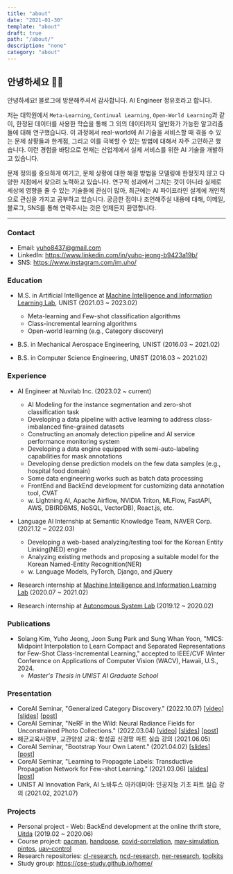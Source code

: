 ```yaml
---
title: "about"
date: "2021-01-30"
template: "about"
draft: true
path: "/about/"
description: "none"
category: "about"
---
```


## 안녕하세요 🙋‍♂️

안녕하세요! 블로그에 방문해주셔서 감사합니다. AI Engineer 정유호라고 합니다.

저는 대학원에서 `Meta-Learning`, `Continual Learning`, `Open-World Learning`과 같이, 한정된 데이터를 사용한 학습을 통해 그 외의 데이터까지 일반화가 가능한 알고리즘들에 대해 연구했습니다. 이 과정에서 real-world에 AI 기술을 서비스할 때 겪을 수 있는 문제 상황들과 한계점, 그리고 이를 극복할 수 있는 방법에 대해서 자주 고민하곤 했습니다. 이런 경험을 바탕으로 현재는 산업계에서 실제 서비스를 위한 AI 기술을 개발하고 있습니다.

문제 정의를 중요하게 여기고, 문제 상황에 대한 해결 방법을 모델링에 한정짓지 않고 다양한 지점에서 찾으려 노력하고 있습니다. 연구적 성과에서 그치는 것이 아니라 실제로 세상에 영향을 줄 수 있는 기술들에 관심이 많아, 최근에는 AI 파이프라인 설계에 개인적으로 관심을 가지고 공부하고 있습니다. 궁금한 점이나 조언해주실 내용에 대해, 이메일, 블로그, SNS를 통해 연락주시는 것은 언제든지 환영합니다.

---

### Contact

- Email: yuho8437@gmail.com
- LinkedIn: https://www.linkedin.com/in/yuho-jeong-b9423a19b/
- SNS: https://www.instagram.com/im.uho/

### Education

- M.S. in Artificial Intelligence at [Machine Intelligence and Information Learning Lab](https://sites.google.com/view/swyoon89/research-interests?authuser=0), UNIST (2021.03 ~ 2023.02)
  - Meta-learning and Few-shot classification algorithms
  - Class-incremental learning algorithms
  - Open-world learning (e.g., Category discovery)

- B.S. in Mechanical Aerospace Engineering, UNIST (2016.03 ~ 2021.02)
- B.S. in Computer Science Engineering, UNIST (2016.03 ~ 2021.02)

### Experience

- AI Engineer at Nuvilab Inc. (2023.02 ~ current)
  - AI Modeling for the instance segmentation and zero-shot classification task
  - Developing a data pipeline with active learning to address class-imbalanced fine-grained datasets
  - Constructing an anomaly detection pipeline and AI service performance monitoring system
  - Developing a data engine equipped with semi-auto-labeling capabilities for mask annotations
  - Developing dense prediction models on the few data samples (e.g., hospital food domain)
  - Some data engineering works such as batch data processing
  - FrontEnd and BackEnd development for customizing data annotation tool, CVAT
  - w. Lightning AI, Apache Airflow, NVIDIA Triton, MLFlow, FastAPI, AWS, DB(RDBMS, NoSQL, VectorDB), React.js, etc.
  
- Language AI Internship at Semantic Knowledge Team, NAVER Corp. (2021.12 ~ 2022.03)
  - Developing a web-based analyzing/testing tool for the Korean Entity Linking(NED) engine
  - Analyzing existing methods and proposing a suitable model for the Korean Named-Entity Recognition(NER)
  - w. Language Models, PyTorch, Django, and jQuery
  
- Research internship at [Machine Intelligence and Information Learning Lab](https://sites.google.com/view/swyoon89/research-interests?authuser=0) (2020.07 ~ 2021.02)
  
- Research internship at [Autonomous System Lab](https://sites.google.com/site/aslunist/news) (2019.12 ~ 2020.02)

### Publications

- Solang Kim, Yuho Jeong, Joon Sung Park and Sung Whan Yoon, "MICS: Midpoint Interpolation to Learn Compact and Separated Representations for Few-Shot Class-Incremental Learning," accepted to IEEE/CVF Winter Conference on Applications of Computer Vision (WACV), Hawaii, U.S., 2024.
  - *Master's Thesis in UNIST AI Graduate School*


### Presentation

- CoreAI Seminar, "Generalized Category Discovery." (2022.10.07) [[video](https://youtu.be/pNoYt0bzG-s?t=450)] [[slides](https://drive.google.com/file/d/1QRFtVonBzZiiba73F-vYVPRib1Z1avOb/view?usp=sharing)] [[post](https://yuhodots.github.io/deeplearning/22-10-07/)]
- CoreAI Seminar, "NeRF in the Wild: Neural Radiance Fields for Unconstrained Photo Collections." (2022.03.04) [[video](https://www.youtube.com/watch?v=HDwkXyQjecQ)] [[slides](https://drive.google.com/file/d/1O4Af9vq_q_1BRdYxZBCw-PKEq0cqYSNM/view)] [[post](https://yuhodots.github.io/deeplearning/22-03-05/)]
- 해군교육사령부, 교관양성 교육: 합성곱 신경망 파트 실습 강의 (2021.06.05)
- CoreAI Seminar, "Bootstrap Your Own Latent." (2021.04.02) [[slides](https://slack-files.com/T017E9YJDU0-F01TUCCPNV6-54c6e3fb59)] [[post](https://yuhodots.github.io/deeplearning/21-04-04/)]
- CoreAI Seminar, "Learning to Propagate Labels: Transductive Propagation Network for Few-shot Learning." (2021.03.06) [[slides](https://slack-files.com/T017E9YJDU0-F01PZ1RKUQP-9675e49bb9)] [[post](https://yuhodots.github.io/deeplearning/21-03-04/)]
- UNIST AI Innovation Park, AI 노바투스 아카데미아: 인공지능 기초 파트 실습 강의 (2021.02, 2021.07)

### Projects

- Personal project - Web: BackEnd development at the online thrift store, [Uitda](https://github.com/yuhodots/uitda) (2019.02 ~ 2020.06)
- Course project: [pacman](https://github.com/yuhodots/pacman), [handpose](https://github.com/yuhodots/handpose), [covid-correlation](https://yuhodots.github.io/covid-correlation/), [mav-simulation](https://github.com/yuhodots/mav-simulation), [pintos](https://github.com/yuhodots/pintos), [uav-control](https://github.com/yuhodots/uav-control)
- Research repositories: [cl-research](https://github.com/cl-research), [ncd-research](https://github.com/ncd-research), [ner-research](https://github.com/ner-research), [toolkits](https://github.com/yuhodots/toolkits)
- Study group: https://cse-study.github.io/home/
